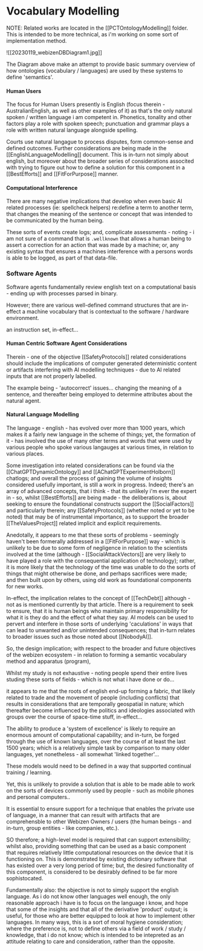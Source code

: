 # Vocabulary Modelling

NOTE:  Related works are located in the [[PCTOntologyModelling]] folder.  This is intended to be more technical, as i'm working on some sort of implementation method.


![[20230119_webizenDBDiagram1.jpg]]

The Diagram above make an attempt to provide basic summary overview of how ontologies (vocabulary / languages) are used by these systems to define 'semantics'.

#### Human Users

The focus for Human Users presently is English (focus therein - AustralianEnglish, as well as other examples of it) as that's the only natural spoken / written language i am competent in.  Phonetics, tonality and other factors play a role with spoken speech; punctuation and grammar plays a role with written natural language alongside spelling.

Courts use natural langague to process disputes, form common-sense and defined outcomes.  Further considerations are being made in the [[EnglishLanguageModelling]] document.  This is in-turn not simply about english, but moreover about the broader series of considerations associted with trying to figure out how to define a solution for this component in a [[BestEfforts]] and [[FitForPurpose]] manner.

#### Computational Interference

There are many negative implications that develop when even basic AI related processes (ie: spellcheck helpers) re:define a term to another term, that changes the meaning of the sentence or concept that was intended to be communicated by the human being. 

These sorts of events create logs; and, complicate assessments - noting - i am not sure of a command that is `.wellknown` that allows a human being to assert a correction for an action that was made by a machine; or, any existing syntax that ensures a machines interference with a persons words is able to be logged, as part of that data-file.  

### Software Agents

Software agents fundamentally review english text on a computational basis - ending up with processes parsed in binary. 

However; there are various well-defined command structures that are in-effect a machine vocabulary that is contextual to the software / hardware environment. 

an instruction set, in-effect...

#### Human Centric Software Agent Considerations

Therein - one of the objective [[SafetyProtocols]] related considerations should include the implications of computer generated deterministic content or artifacts interfering with AI modelling techniques - due to AI related inputs that are not properly labelled.

The example being - 'autocorrect' issues...  changing the meaning of a sentence, and thereafter being employed to determine attributes about the natural agent. 

#### Natural Language Modelling 

The language - english - has evolved over more than 1000 years, which makes it a fairly new language in the scheme of things; yet, the formation of it - has involved the use of many other terms and words that were used by various people who spoke various langauges at various times, in relation to various places.  

Some investigation into related considerations can be found via the [[ChatGPTDynamicOntology]] and [[AChatGPTExperimentHolborn]] chatlogs; and overall the process of gaining the volume of insights considered usefully important, is still a work in progress.  Indeed; there's an array of advanced concepts, that i think - that its unlikely i'm ever the expert in - so, whilst [[BestEfforts]] are being made - the deliberations is, about seeking to ensure the foundational constructs support the [[SocialFactors]] and particularly therein; any [[SafetyProtocols]] (whether noted or yet to be noted) that may be of instrumental importance, as to support the broader [[TheValuesProject]] related implicit and explicit requirements. 

Anedotally, it appears to me that these sorts of problems - seemingly haven't been formerally addressed in a [[FitForPurpose]] way - which is unlikely to be due to some form of negligence in relation to the scientists involved at the time (although - [[SocialAttackVectors]] are very likely to have played a role with the consequential application of technology); rather, it is more likely that the technology of the time was unable to do the sorts of things that might otherwise be done, and perhaps sacrifices were made; and then built upon by others, using old work as foundational components for new works.  

In-effect, the implication relates to the concept of [[TechDebt]] although - not as is mentioned currently by that article.   There is a requirement to seek to ensure, that it is human beings who maintain primary responsibility for what it is they do and the effect of what they say.  AI models can be used to pervert and interfere in those sorts of underlying 'caculations' in ways that can lead to unwanted and/or unintended consequences; that in-turn relates to broader issues such as those noted about [[NobodyAI]].  

So, the design implication; with respect to the broader and future objectives of the webizen ecosystem - in relation to forming a semantic vocabulary method and apparatus (program),

Whilst my study is not exhaustive - noting people spend their entire lives studing these sorts of fields - which is not what i have done or do...  

it appears to me that the roots of english end-up forming a fabric, that likely related to trade and the movement of people (including conflicts) that results in considerations that are temporally geospatial in nature; which thereafter become influenced by the politics and ideologies associated with groups over the course of space-time stuff, in-effect...  

The ability to produce a 'system of excellence' is likely to require an enormous amount of computational capability; and in-turn, be forged through the use of known languages, over the course of at least the last 1500 years; which is a relatively simple task by comparison to many older languages, yet nonetheless - all somewhat 'linked together'...  

These models would need to be defined in a way that supported continual training / learning.

Yet, this is unlikely to provide a solution that is able to be made able to work on the sorts of devices commonly used by people - such as mobile phones and personal computers..  

It is essential to ensure support for a technique that enables the private use of language, in a manner that can result with artifacts that are comprehensble to other Webizen Owners / users (the human beings - and in-turn, group entities - like companies, etc.).

SO therefore; a high-level model is required that can support extensibility; whilst also, providing something that can be used as a basic component that requires relatively little computational resources on the device that it is functioning on.  This is demonstrated by existing dictionary software that has existed over a very long period of time; but, the desired functionality of this component, is considered to be desirably defined to be far more sophistocated.

Fundamentally also: the objective is not to simply support the english language.  As i do not know other languages well enough, the only reasonable approach i have is to focus on the language i know, and hope that some of the insights and that all of the derivative 'product' output; is useful, for those who are better equipped to look at how to implement other languages.  In many ways, this is a sort of moral hygiene consideration; where the preference is, not to define others via a field of work / study / knowledge, that i do not know; which is intended to be intepreted as an attitude relating to care and consideration, rather than the opposite. 
